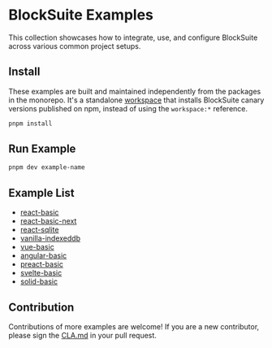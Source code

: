 # BlockSuite Examples

This collection showcases how to integrate, use, and configure BlockSuite across various common project setups.

## Install

These examples are built and maintained independently from the packages in the monorepo. It's a standalone [workspace](https://pnpm.io/workspaces) that installs BlockSuite canary versions published on npm, instead of using the `workspace:*` reference.

```sh
pnpm install
```

## Run Example

```sh
pnpm dev example-name
```

## Example List

- [react-basic](./react-basic/)
- [react-basic-next](./react-basic-next/)
- [react-sqlite](./react-sqlite/)
- [vanilla-indexeddb](./vanilla-indexeddb/)
- [vue-basic](./vue-basic/)
- [angular-basic](./angular-basic/)
- [preact-basic](./preact-basic/)
- [svelte-basic](./svelte-basic/)
- [solid-basic](./solid-basic/)

## Contribution

Contributions of more examples are welcome! If you are a new contributor, please sign the [CLA.md](../.github/CLA.md) in your pull request.
